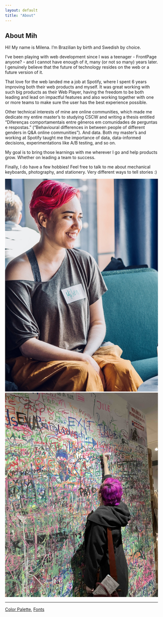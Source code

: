 ```yaml
---
layout: default
title: "About"
---
```


## About Mih

Hi! My name is Milena. I’m Brazilian by birth and Swedish by choice. 

I’ve been playing with web development since I was a teenager - FrontPage anyone? - and I cannot have enough of it, many (or not so many) years later. I genuinely believe that the future of technology resides on the web or a future version of it.

That love for the web landed me a job at Spotify, where I spent 6 years improving both their web products and myself. It was great working with such big products as their Web Player, having the freedom to be both leading and lead on impactful features and also working together with one or more teams to make sure the user has the best experience possible.

Other technical interests of mine are online communities, which made me dedicate my entire master’s to studying CSCW and writing a thesis entitled “Diferenças comportamentais entre gêneros em comunidades de perguntas e respostas.” (“Behavioural differences in between people of different genders in Q&A online communities”). And data. Both my master’s and working at Spotify taught me the importance of data, data-informed decisions, experimentations like A/B testing, and so on. 

My goal is to bring those learnings with me wherever I go and help products grow. Whether on leading a team to success.

Finally, I do have a few hobbies! Feel free to talk to me about mechanical keyboards, photography, and stationery. Very different ways to tell stories :)


<div class="pic-div">
    <div class="pic-child-div"><img src="assets/img/ft1.jpeg" alt="Milena Araujo"></div>
    <div class="pic-child-div"><img src="assets/img/ft2.jpeg" alt="Milena Araujo"></div>
</div>

---

[Color Palette](https://coolors.co/palette/22223b-4a4e69-9a8c98-c9ada7-f2e9e4), [Fonts](https://fonts.adobe.com/fonts)
<div class="color-div">
    <div class="child-div div1"></div>
    <div class="child-div div2"></div>
    <div class="child-div div3"></div>
    <div class="child-div div4"></div>
    <div class="child-div div5"></div>
</div>
